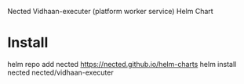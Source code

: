 Nected Vidhaan-executer (platform worker service) Helm Chart

# Install
helm repo add nected https://nected.github.io/helm-charts
helm install nected nected/vidhaan-executer